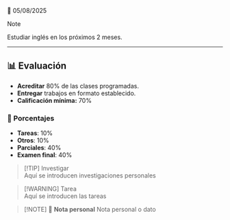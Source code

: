 📅 05/08/2025  

> [!NOTE]  
> Estudiar inglés en los próximos 2 meses.  

---
## 📊 Evaluación
- **Acreditar** 80% de las clases programadas.  
- **Entregar** trabajos en formato establecido.  
- **Calificación mínima:** 70%  
### 🔢 Porcentajes
- **Tareas**: 10%  
- **Otros**: 10%  
- **Parciales**: 40%  
- **Examen final**: 40%  

 



> [!TIP] Investigar  
> Aquí se introducen investigaciones personales

> [!WARNING] Tarea  
> Aquí se introducen las tareas

> [!NOTE] 📌 **Nota personal**
> Nota personal o dato
